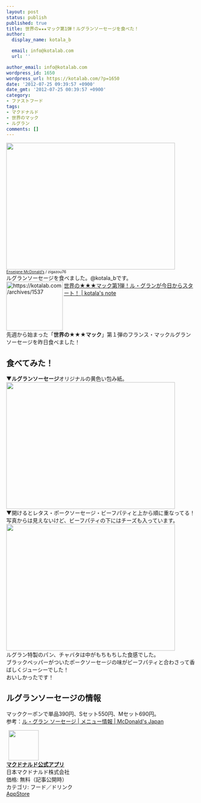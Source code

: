 ```yaml
---
layout: post
status: publish
published: true
title: 世界の★★★マック第1弾！ルグランソーセージを食べた！
author:
  display_name: kotala_b

  email: info@kotalab.com
  url: ''

author_email: info@kotalab.com
wordpress_id: 1650
wordpress_url: https://kotalab.com/?p=1650
date: '2012-07-25 09:39:57 +0900'
date_gmt: '2012-07-25 00:39:57 +0900'
category:
- ファストフード
tags:
- マクドナルド
- 世界のマック
- ルグラン
comments: []
---
```

<p><a href="https://kotalab.com/wp-content/uploads/legrand_120718_02.jpg" target="_blank"><img src="https://kotalab.com/wp-content/uploads/legrand_120718_02.jpg" alt="" title="legrand_120718_02" width="448" height="336" class="alignnone size-full wp-image-1539" /></a><br />
<span style="font-size:10px;"><a href="http://www.igosso.net/flk/6914750483.html" target="_blank">Enseigne McDonald&rsquo;s</a> / zigazou76</span><br />
ルグランソーセージを食べました。@kotala_bです。<br />
<a href="https://kotalab.com/world-mac-fra-2" target="_blank"><img src="https://capture.heartrails.com/150x130?https://kotalab.com/archives/1537" alt="https://kotalab.com/archives/1537" width="150" height="130" align="left" /></a><a href="https://kotalab.com/world-mac-fra-2" target="_blank">世界の★★★マック第1弾！ル・グランが今日からスタート！ | kotala's note</a><br style="clear:both;" />先週から始まった「<strong>世界の★★★マック</strong>」第１弾のフランス・マックルグランソーセージを昨日食べました！<br />
</p>
<!--more-->
<h2>食べてみた！</h2>
<p>▼<strong>ルグランソーセージ</strong>オリジナルの黄色い包み紙。<br />
<a href="https://kotalab.com/wp-content/uploads/macLegrand_120725_01.jpg" target="_blank"><img src="https://kotalab.com/wp-content/uploads/macLegrand_120725_01.jpg" alt="" title="macLegrand_120725_01" width="448" height="336" class="alignnone size-full wp-image-1652" /></a><br />
▼開けるとレタス・ポークソーセージ・ビーフパティと上から順に重なってる！<br />
写真からは見えないけど、ビーフパティの下にはチーズも入っています。<br />
<a href="https://kotalab.com/wp-content/uploads/macLegrand_120725_02.jpg" target="_blank"><img src="https://kotalab.com/wp-content/uploads/macLegrand_120725_02.jpg" alt="" title="macLegrand_120725_02" width="448" height="336" class="alignnone size-full wp-image-1651" /></a><br />
ルグラン特製のパン、チャバタは中がもちもちした食感でした。<br />
ブラックペッパーがついたポークソーセージの味がビーフパティと合わさって香ばしくジューシーでした！<br />
おいしかったです！</p>
<h2>ルグランソーセージの情報</h2>
<p>マッククーポンで単品390円、Sセット550円、Mセット690円。<br />
参考：<a href="http://www.mcdonalds.co.jp/quality/basic_information/menu_info.php?mid=9001" target="_blank">ル・グラン ソーセージ | メニュー情報 | McDonald's Japan</a></p>
<div class="applink">
<div class="applinkimg"><a href="https://itunes.apple.com/jp/app/makudonarudo-gong-shiapuri/id413618155?mt=8&uo=4&at=10l4yU" rel="nofollow" target="_blank"><img hspace="6" src="http://a9.phobos.apple.com/us/r30/Purple4/v4/c7/28/39/c728397c-f441-a223-8bfb-b78cdd0671c7/mzl.avtbvpez.png" width="80" /></a></div>
<div class="applinktext">
<div class="applinktitle"><strong><a href="https://itunes.apple.com/jp/app/makudonarudo-gong-shiapuri/id413618155?mt=8&uo=4&at=10l4yU" rel="nofollow" target="_blank">マクドナルド公式アプリ</a></strong></div>
<div class="applinkinfo">日本マクドナルド株式会社</div>
<div class="applinkinfo">価格: 無料（記事公開時）</div>
<div class="applinkinfo">カテゴリ: フード／ドリンク</div>
</div>
<div class="clear"></div>
<div class="appstorelink"><a href="https://itunes.apple.com/jp/app/makudonarudo-gong-shiapuri/id413618155?mt=8&uo=4&at=10l4yU" rel="nofollow" target="_blank">AppStore</a></div>
</div>
